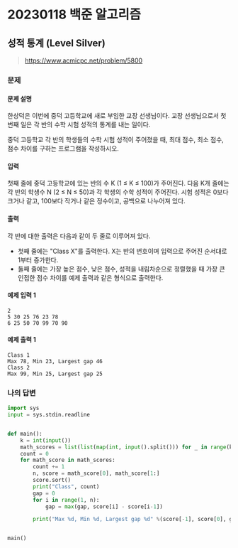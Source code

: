 # 20230118 백준 알고리즘

## 성적 통계 (Level Silver)
> https://www.acmicpc.net/problem/5800

### 문제

#### 문제 설명
한상덕은 이번에 중덕 고등학교에 새로 부임한 교장 선생님이다. 교장 선생님으로서 첫 번째 일은 각 반의 수학 시험 성적의 통계를 내는 일이다.

중덕 고등학교 각 반의 학생들의 수학 시험 성적이 주어졌을 때, 최대 점수, 최소 점수, 점수 차이를 구하는 프로그램을 작성하시오.

#### 입력
첫째 줄에 중덕 고등학교에 있는 반의 수 K (1 ≤ K ≤ 100)가 주어진다. 다음 K개 줄에는 각 반의 학생수 N (2 ≤ N ≤ 50)과 각 학생의 수학 성적이 주어진다. 시험 성적은 0보다 크거나 같고, 100보다 작거나 같은 정수이고, 공백으로 나누어져 있다. 

#### 출력
각 반에 대한 출력은 다음과 같이 두 줄로 이루어져 있다.

- 첫째 줄에는 "Class X"를 출력한다. X는 반의 번호이며 입력으로 주어진 순서대로 1부터 증가한다.
- 둘째 줄에는 가장 높은 점수, 낮은 점수, 성적을 내림차순으로 정렬했을 때 가장 큰 인접한 점수 차이를 예제 출력과 같은 형식으로 출력한다.

#### 예제 입력 1
```
2
5 30 25 76 23 78
6 25 50 70 99 70 90
```

#### 예제 출력 1
```
Class 1
Max 78, Min 23, Largest gap 46
Class 2
Max 99, Min 25, Largest gap 25
```

### 나의 답변
```python
import sys
input = sys.stdin.readline


def main():
    k = int(input())
    math_scores = list(list(map(int, input().split())) for _ in range(k))
    count = 0
    for math_score in math_scores:
        count += 1
        n, score = math_score[0], math_score[1:]
        score.sort()
        print("Class", count)
        gap = 0
        for i in range(1, n):
            gap = max(gap, score[i] - score[i-1])

        print("Max %d, Min %d, Largest gap %d" %(score[-1], score[0], gap))


main()
```